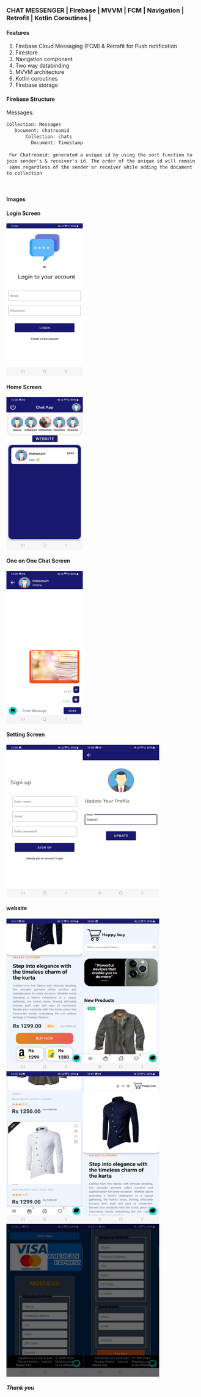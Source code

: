 ###    CHAT MESSENGER | Firebase | MVVM | FCM | Navigation | Retrofit | Kotlin Coroutines | 

#### Features 
1. Firebase Cloud Messaging (FCM) & Retrofit for Push notification
2. Firestore 
3. Navigation component 
4. Two way databinding
5. MVVM architecture 
6. Kotlin coroutines 
7. Firebase storage




#### Firebase Structure

Messages:
```
Collection: Messages 
   Document: chatroomid 
       Collection: chats
         Document: Timestamp
         
 For Chatroomid: generated a unique id by using the sort function to join sender's & receiver's id. The order of the unique id will remain
 same regardless of the sender or receiver while adding the document to collection
       
         
```




#### Images 

#### Login Screen 

<div style="display: flex; flex-direction: row;">
  <img src="images/1.jpg" style="width: 200px; height: 400px;">
</div>


#### Home Screen 

<div style="display: flex; flex-direction: row;">
  <img src="images/3.jpeg" style="width: 200px; height: 400px;">
</div>


#### One on One Chat Screen 

<div style="display: flex; flex-direction: row;">
  <img src="images/8.jpeg" style="width: 200px; height: 400px;">
</div>


#### Setting Screen

<div style="display: flex; flex-direction: row;">
  <img src="images/2.jpeg" style="width: 200px; height: 400px;">
  <img src="images/7.jpeg" style="width: 200px; height: 400px;">

</div>


#### website 

<div style="display: flex; flex-direction: row;">
  <img src="images/4.jpeg" style="width: 200px; height: 400px;">
  <img src="images/5.jpeg" style="width: 200px; height: 400px;">
</div>


<div style="display: flex; flex-direction: row;">
  <img src="images/6.jpeg" style="width: 200px; height: 400px;">
  <img src="images/9.jpeg" style="width: 200px; height: 400px;">
</div>

<div style="display: flex; flex-direction: row;">
  <img src="images/10.jpeg" style="width: 200px; height: 400px;">
  <img src="images/11.jpeg" style="width: 200px; height: 400px;">
</div>



##### Thank you
